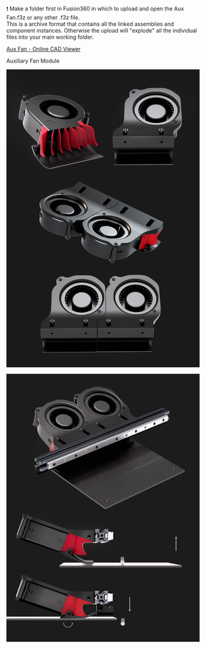 ❗ Make a folder first in Fusion360 in which to upload and open the Aux Fan.f3z or any other .f3z file.  
This is a archive format that contains all the linked assemblies and component instances. Otherwise the upload will "explode" all the individual files into your main working folder.  

[Aux Fan - Online CAD Viewer](https://undoz.autodesk360.com/shares/public/SHd38bfQT1fb47330c99f176b1a153fa11a9?mode=embed)


Auxiliary Fan Module <br>

![Preview](/Images/auxa.png)    

![Preview](/Images/auxb.png)

    
